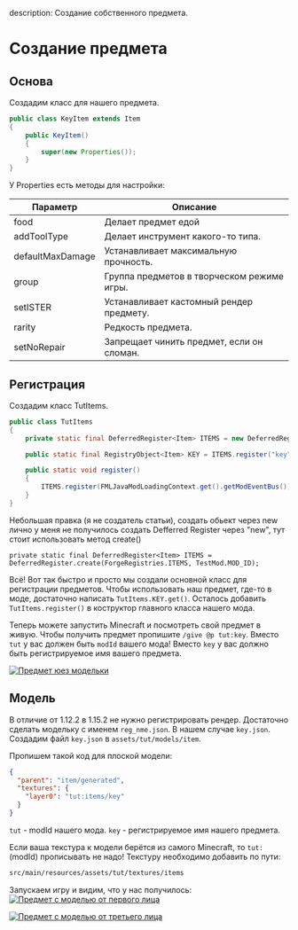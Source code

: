 description: Создание собственного предмета.

# Создание предмета

## Основа

Создадим класс для нашего предмета.

```java
public class KeyItem extends Item
{
    public KeyItem()
    {
        super(new Properties());
    }
}
```
У Properties есть методы для настройки:

| Параметр         | Описание                                   |
|------------------|--------------------------------------------|
| food             | Делает предмет едой                        |
| addToolType      | Делает инструмент какого-то типа.          |
| defaultMaxDamage | Устанавливает максимальную прочность.      |
| group            | Группа предметов в творческом режиме игры. |
| setISTER         | Устанавливает кастомный рендер предмету.   |
| rarity           | Редкость предмета.                         | 
| setNoRepair      | Запрещает чинить предмет, если он сломан.  |  

## Регистрация

Создадим класс TutItems.

```java
public class TutItems
{
    private static final DeferredRegister<Item> ITEMS = new DeferredRegister<>(ForgeRegistries.ITEMS, TestMod.MOD_ID);

    public static final RegistryObject<Item> KEY = ITEMS.register("key",  KeyItem::new);

    public static void register()
    {
        ITEMS.register(FMLJavaModLoadingContext.get().getModEventBus());
    }
}
```

Небольшая правка (я не создатель статьи), создать обьект через new лично у меня не получилось создать Defferred Register через "new", тут стоит использовать метод create()
```
private static final DeferredRegister<Item> ITEMS = DeferredRegister.create(ForgeRegistries.ITEMS, TestMod.MOD_ID);
```

Всё! Вот так быстро и просто мы создали основной класс для регистрации предметов. Чтобы использовать наш предмет,
где-то в моде, достаточно написать `TutItems.KEY.get()`. Осталось добавить `TutItems.register()` в коструктор главного класса нашего мода.

Теперь можете запустить Minecraft и посмотреть свой предмет в живую. Чтобы получить предмет пропишите `/give @p tut:key`.
Вместо `tut` у вас должен быть `modId` вашего мода! Вместо `key` у вас должно быть регистрируемое имя вашего предмета.

[![Предмет юез модельки](images/non_model.png)](images/non_model.png)

## Модель

В отличие от 1.12.2 в 1.15.2 не нужно регистрировать рендер. Достаточно сделать модельку с именем `reg_nme.json`. В нашем случае `key.json`.
Создадим файл `key.json` в `assets/tut/models/item`.

Пропишем такой код для плоской модели:
```json
{
  "parent": "item/generated",
  "textures": {
    "layer0": "tut:items/key"
  }
}
```

`tut` - modId нашего мода.
`key` - регистрируемое имя нашего предмета.

Если ваша текстура к модели берётся из самого Minecraft, то `tut:`(modId) прописывать не надо! Текстуру необходимо добавить по пути:
```md
src/main/resources/assets/tut/textures/items
```

Запускаем игру и видим, что у нас получилось:
[![Предмет с моделью от первого лица](images/simple_model.png)](images/simple_model.png)

[![Предмет с моделью от третьего лица](images/simple_model_2.png)](images/simple_model_2.png)
